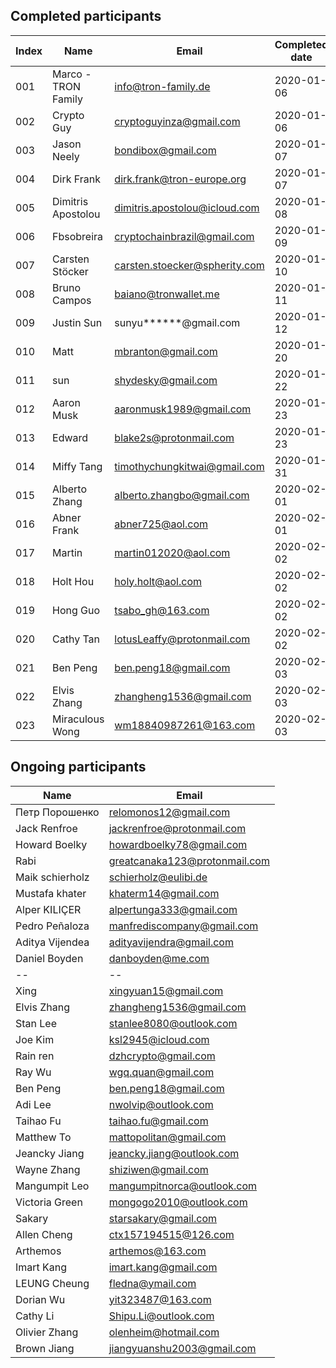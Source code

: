 ## Completed participants

Index | Name | Email | Completed date
------------ |------------ | ------------- | -------------
001 | Marco - TRON Family | info@tron-family.de | 2020-01-06
002 | Crypto Guy | cryptoguyinza@gmail.com | 2020-01-06
003 | Jason Neely | bondibox@gmail.com | 2020-01-07
004 | Dirk Frank | dirk.frank@tron-europe.org | 2020-01-07
005 | Dimitris Apostolou | dimitris.apostolou@icloud.com | 2020-01-08
006 | Fbsobreira| cryptochainbrazil@gmail.com | 2020-01-09
007 | Carsten Stöcker| carsten.stoecker@spherity.com | 2020-01-10
008 | Bruno Campos | baiano@tronwallet.me | 2020-01-11
009 | Justin Sun | sunyu******@gmail.com | 2020-01-12
010 | Matt   | mbranton@gmail.com | 2020-01-20
011 | sun   | shydesky@gmail.com | 2020-01-22
012 | Aaron Musk| aaronmusk1989@gmail.com | 2020-01-23
013 | Edward | blake2s@protonmail.com | 2020-01-23
014 | Miffy Tang | timothychungkitwai@gmail.com | 2020-01-31
015 | Alberto Zhang | alberto.zhangbo@gmail.com | 2020-02-01
016 | Abner Frank   | abner725@aol.com          | 2020-02-01
017 | Martin   | martin012020@aol.com          | 2020-02-02
018 | Holt Hou | holy.holt@aol.com      | 2020-02-02
019 | Hong Guo | tsabo_gh@163.com      | 2020-02-02
020 | Cathy Tan | lotusLeaffy@protonmail.com      | 2020-02-02
021 | Ben Peng | ben.peng18@gmail.com     | 2020-02-03
022 | Elvis Zhang | zhangheng1536@gmail.com     | 2020-02-03
023 | Miraculous Wong | wm18840987261@163.com      | 2020-02-03

## Ongoing participants

Name | Email |
------------ | ------------- |
Петр Порошенко   | relomonos12@gmail.com |
Jack Renfroe   | jackrenfroe@protonmail.com |
Howard Boelky | howardboelky78@gmail.com |
Rabi | greatcanaka123@protonmail.com |
Maik schierholz | schierholz@eulibi.de |
Mustafa khater | khaterm14@gmail.com |
Alper KILIÇER |alpertunga333@gmail.com |
Pedro Peñaloza | manfrediscompany@gmail.com |
Aditya Vijendea |adityavijendra@gmail.com |
Daniel Boyden | danboyden@me.com|
-- | -- |
Xing          | xingyuan15@gmail.com          |
Elvis Zhang   | zhangheng1536@gmail.com       |
Stan Lee      | stanlee8080@outlook.com       |
Joe Kim       | ksl2945@icloud.com            |
Rain ren      | dzhcrypto@gmail.com           |
Ray Wu        | wgq.quan@gmail.com            |
Ben Peng      | ben.peng18@gmail.com          |
Adi Lee       | nwolvip@outlook.com           |
Taihao Fu     | taihao.fu@gmail.com           |
Matthew To    | mattopolitan@gmail.com        |
Jeancky Jiang | jeancky.jiang@outlook.com     |
Wayne Zhang   | shiziwen@gmail.com            |
Mangumpit Leo | mangumpitnorca@outlook.com    |
Victoria Green| mongogo2010@outlook.com       |
Sakary        | starsakary@gmail.com          |
Allen Cheng   | ctx157194515@126.com          |
Arthemos      | arthemos@163.com              |
Imart Kang    | imart.kang@gmail.com          |
LEUNG Cheung  | fledna@ymail.com              |
Dorian Wu     | yit323487@163.com             |
Cathy Li      | Shipu.Li@outlook.com          |
Olivier Zhang | olenheim@hotmail.com          |
Brown Jiang   | jiangyuanshu2003@gmail.com    |
